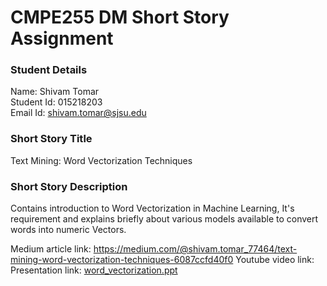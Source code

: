 # CMPE255 DM Short Story Assignment

### Student Details
Name: Shivam Tomar  
Student Id: 015218203  
Email Id: shivam.tomar@sjsu.edu

### Short Story Title
Text Mining: Word Vectorization Techniques

### Short Story Description
Contains introduction to Word Vectorization in Machine Learning, It's requirement and explains briefly about various models available to convert words into numeric Vectors.

Medium article link: https://medium.com/@shivam.tomar_77464/text-mining-word-vectorization-techniques-6087ccfd40f0
Youtube video link:   
Presentation link: [word_vectorization.ppt](word_vectorization.ppt)

